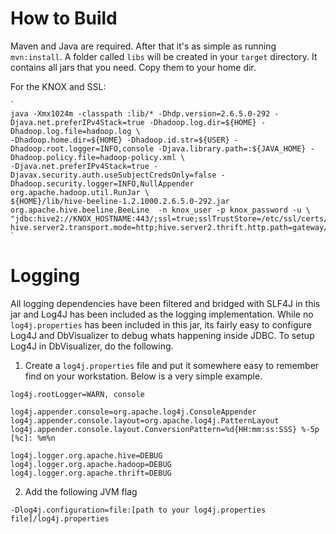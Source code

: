 # How to Build
Maven and Java are required. After that it's as simple as running `mvn:install`.  A folder called `libs` will be created in your `target` directory. It contains all jars that you need. Copy them to your home dir.

For the KNOX and SSL:

    `
    java -Xmx1024m -classpath :lib/* -Dhdp.version=2.6.5.0-292 -Djava.net.preferIPv4Stack=true -Dhadoop.log.dir=${HOME} -Dhadoop.log.file=hadoop.log \
    -Dhadoop.home.dir=${HOME} -Dhadoop.id.str=${USER} -Dhadoop.root.logger=INFO,console -Djava.library.path=:${JAVA_HOME} -Dhadoop.policy.file=hadoop-policy.xml \
    -Djava.net.preferIPv4Stack=true -Djavax.security.auth.useSubjectCredsOnly=false -Dhadoop.security.logger=INFO,NullAppender org.apache.hadoop.util.RunJar \
    ${HOME}/lib/hive-beeline-1.2.1000.2.6.5.0-292.jar org.apache.hive.beeline.BeeLine  -n knox_user -p knox_password -u \
    "jdbc:hive2://KNOX_HOSTNAME:443/;ssl=true;sslTrustStore=/etc/ssl/certs/java/cacerts;trustStorePassword=changeit?hive.server2.transport.mode=http;hive.server2.thrift.http.path=gateway/default/hive"
    `

# Logging
All logging dependencies have been filtered and bridged with SLF4J in this jar and Log4J has been included as the logging implementation.  While no `log4j.properties` has been included in this jar, its fairly easy to configure Log4J and DbVisualizer to debug whats happening inside JDBC.  To setup Log4J in DbVisualizer, do the following.

1. Create a `log4j.properties` file and put it somewhere easy to remember find on your workstation.  Below is a very simple example.

```log4j
log4j.rootLogger=WARN, console

log4j.appender.console=org.apache.log4j.ConsoleAppender
log4j.appender.console.layout=org.apache.log4j.PatternLayout
log4j.appender.console.layout.ConversionPattern=%d{HH:mm:ss:SSS} %-5p [%c]: %m%n

log4j.logger.org.apache.hive=DEBUG
log4j.logger.org.apache.hadoop=DEBUG
log4j.logger.org.apache.thrift=DEBUG
```

2. Add the following JVM flag

```dosini
-Dlog4j.configuration=file:[path to your log4j.properties file]/log4j.properties
```

